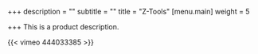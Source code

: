 +++
description = ""
subtitle = ""
title = "Z-Tools"
[menu.main]
weight = 5

+++
This is a product description.

{{< vimeo 444033385 >}}